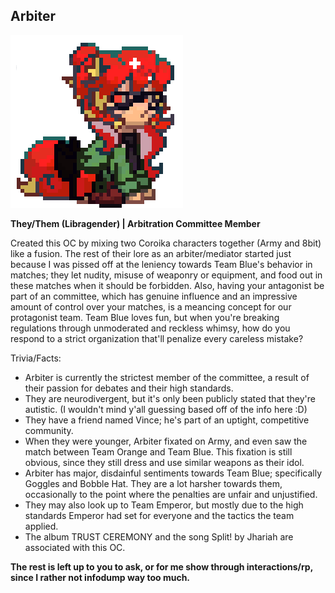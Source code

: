 ## Arbiter
<img src="Arbiter_Coroika_OC_%5BEnberNeutral%5D.png" class="center">

**They/Them (Libragender) | Arbitration Committee Member**

Created this OC by mixing two Coroika characters together (Army and 8bit) like a fusion. The rest of their lore as an arbiter/mediator started just because I was pissed off at the leniency towards Team Blue's behavior in matches; they let nudity, misuse of weaponry or equipment, and food out in these matches when it should be forbidden. Also, having your antagonist be part of an committee, which has genuine influence and an impressive amount of control over your matches, is a meancing concept for our protagonist team. Team Blue loves fun, but when you're breaking regulations through unmoderated and reckless whimsy, how do you respond to a strict organization that'll penalize every careless mistake?

Trivia/Facts:
- Arbiter is currently the strictest member of the committee, a result of their passion for debates and their high standards.
- They are neurodivergent, but it's only been publicly stated that they're autistic. (I wouldn't mind y'all guessing based off of the info here :D)
- They have a friend named Vince; he's part of an uptight, competitive community.
- When they were younger, Arbiter fixated on Army, and even saw the match between Team Orange and Team Blue. This fixation is still obvious, since they still dress and use similar weapons as their idol.
- Arbiter has major, disdainful sentiments towards Team Blue; specifically Goggles and Bobble Hat. They are a lot harsher towards them, occasionally to the point where the penalties are unfair and unjustified.
- They may also look up to Team Emperor, but mostly due to the high standards Emperor had set for everyone and the tactics the team applied.
- The album TRUST CEREMONY and the song Split! by Jhariah are associated with this OC.

**The rest is left up to you to ask, or for me show through interactions/rp, since I rather not infodump way too much.**
